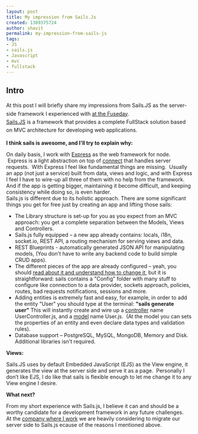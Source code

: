 ```yaml
---
layout: post
title: My impression from Sails.Js
created: 1389375724
author: shavit
permalink: my-impression-from-sails-js
tags:
- JS
- sails.js
- Javascript
- mvc
- fullstack
---
```

<h2>Intro</h2>

<p><span style="line-height: 1.6em;">At this post I will briefly share my impressions from Sails.JS as the server-side framework I experienced with <a href="http://tikalk.com/tikals-fuseday-javascript-group-summary">at the Fuseday</a>.</span><br />
<a href="http://sailsjs.org/" style="line-height: 1.6em;">Sails.JS</a><span style="line-height: 1.6em;"> is a framework that provides a complete FullStack solution based on MVC architecture for developing web applications.</span></p>

<p><strong>I think sails is awesome, and I&#39;ll try to explain why:</strong></p>

<p>On daily basis, I work with <a href="http://expressjs.com/">Express</a> as the web framework for node. &nbsp;Express is a light abstraction on top of <a href="http://www.senchalabs.org/connect/">connect</a> that handles server requests. &nbsp;With Express I feel like fundamental things are missing. &nbsp;Usually an app (not just a service) built from data, views and logic, and with Express I feel I have to wire-up all three of them with no help from the framework. And if the app is getting bigger, maintaining it become difficult, and keeping consistency while doing so, is even harder.<br />
Sails.js is different due to its holistic approach. There are some significant things you get for free just by creating an app and lifting those sails:</p>

<ul>
	<li>The Library structure is set-up for you as you expect from an MVC approach: you get a complete separation between the Models, Views and Controllers.</li>
	<li>Sails.js fully equipped &ndash; a new app already contains: locals, i18n, socket.io, REST API, a routing mechanism for serving views and data.</li>
	<li>REST Blueprints - automatically generated JSON API for manipulating models, (You don&#39;t have to write any backend code to build simple CRUD apps).</li>
	<li>The different pieces of the app are already configured &ndash; yeah, you should <a href="http://sailsjs.org/#!documentation/configuration">read about it and understand how to change it</a>, but it is straightforward: sails contains a &quot;Config&quot; folder with&nbsp;many stuff to configure like connection to a data provider, sockets approach, policies, routes, bad requests notifications, sessions and more.</li>
	<li>Adding entities is extremely fast and easy, for example, in order to add the entity &quot;User&quot; you should type at the terminal:&nbsp;<strong>&quot;sails generate user&quot;</strong>&nbsp;This will instantly create and wire up a <a href="http://sailsjs.org/#!documentation/controllers">controller</a> name UserController.js, and a <a href="http://sailsjs.org/#!documentation/models">model</a> name User.js. &nbsp;(At the model you can sets the properties of an entity and even declare data types and validation rules).</li>
	<li>Database support &ndash; PostgreSQL, MySQL, MongoDB, Memory and Disk. Additional libraries isn&#39;t required.</li>
</ul>

<p><strong>Views:</strong></p>

<p>Sails.JS uses by default Embedded JavaScript (EJS) as the View engine, it generates the view at the server side and serve it as a page. &nbsp;Personally I don&rsquo;t like EJS, I do like that sails is flexible enough to let me change it to any View engine I desire.</p>

<p><strong>What next?</strong></p>

<p>From my short experience with Sails.js, I believe it can and should be a worthy candidate for a development framework in any future challenges. &nbsp; At the <a href="http://www.my6sense.com/">company where I work</a> we are heavily considering to migrate our server side to Sails.js ecause of the reasons I mentioned above.</p>
